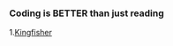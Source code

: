 ### Coding is BETTER than just reading


1.[Kingfisher](https://github.com/LevenWin/CodingSourceCode/tree/master/CodingSourceCode/CodingSourceCode/Kingfisher/README.md)






